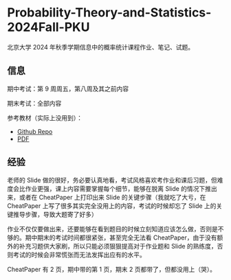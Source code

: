 # Probability-Theory-and-Statistics-2024Fall-PKU

北京大学 2024 年秋季学期信息中的概率统计课程作业、笔记、试题。

## 信息

期中考试：第 9 周周五，第八周及其之前内容

期末考试：全部内容

参考教材（实际上没用到）：

-   [Github Repo](https://github.com/re-book/ptmst)
-   [PDF](https://yuxtech.club/math/%E8%8C%86%E8%AF%97%E6%9D%BE%E6%A6%82%E7%8E%87%E8%AE%BALaTeX.pdf)

## 经验

老师的 Slide 做的很好，务必要认真地看，考试风格喜欢考作业和课后习题，但难度会比作业更强，课上内容需要掌握每个细节，能够在脱离 Slide 的情况下推出来，或者在 CheatPaper 上打印出来 Slide 的关键步骤（我就吃了大亏，在 CheatPaper 上写了很多其实完全没用上的内容，考试的时候却忘了 Slide 上的关键推导步骤，导致大题寄了好多）

作业不仅仅要做出来，还要能够在看到题目的时候立刻知道应该怎么做，否则是不够的。期中期末的考试时间都很紧张，甚至完全无法看 CheatPaper，由于没有额外的补充习题供大家刷，所以只能必须狠狠提高对于作业题和 Slide 的熟练度，否则考试的时候会非常慌张而无法发挥出应有的水平。

CheatPaper 有 2 页，期中带的第 1 页，期末 2 页都带了，但都没用上（哭）。
